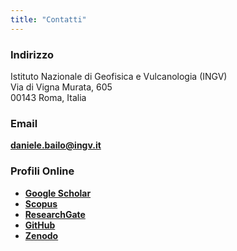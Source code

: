 ```yaml
---
title: "Contatti"
---
```


### Indirizzo
Istituto Nazionale di Geofisica e Vulcanologia (INGV)  
Via di Vigna Murata, 605  
00143 Roma, Italia

### Email
**[daniele.bailo@ingv.it](mailto:daniele.bailo@ingv.it)**

### Profili Online
- **[Google Scholar](https://scholar.google.it/citations?user=-bX_yVsAAAAJ)**
- **[Scopus](https://www.scopus.com/authid/detail.uri?authorId=57194540419)**
- **[ResearchGate](https://www.researchgate.net/profile/Daniele-Bailo)**
- **[GitHub](https://github.com/danielebailo)**
- **[Zenodo](https://zenodo.org/search?page=1&size=20&q=Bailo,%20Daniele)**
